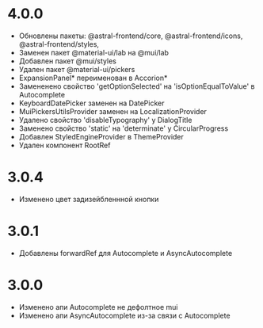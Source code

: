 # 4.0.0

- Обновлены пакеты: @astral-frontend/core, @astral-frontend/icons, @astral-frontend/styles,
- Заменен пакет @material-ui/lab на @mui/lab
- Добавлен пакет @mui/styles
- Удален пакет @material-ui/pickers
- ExpansionPanel* переименован в Accorion*
- Замененено свойство 'getOptionSelected' на 'isOptionEqualToValue' в Autocomplete
- KeyboardDatePicker заменен на DatePicker
- MuiPickersUtilsProvider заменен на LocalizationProvider
- Удалено свойство 'disableTypography' у DialogTitle
- Заменено свойство 'static' на 'determinate' у CircularProgress
- Добавлен StyledEngineProvider в ThemeProvider
- Удален компонент RootRef

# 3.0.4

- Изменено цвет задизейбленнной кнопки

# 3.0.1

- Добавлены forwardRef для Autocomplete и AsyncAutocomplete

# 3.0.0

- Изменено апи Autocomplete не дефолтное mui
- Изменено апи AsyncAutocomplete из-за связи с Autocomplete
